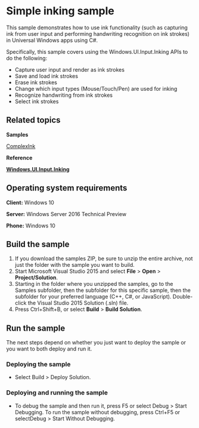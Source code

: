 <!---
  category: CustomUserInteractions
  samplefwlink: http://go.microsoft.com/fwlink/p/?LinkId=620602
--->

# Simple inking sample

This sample demonstrates how to use ink functionality (such as capturing ink from user input and performing handwriting recognition on ink strokes) in Universal Windows apps using C#.

Specifically, this sample covers using the Windows.UI.Input.Inking APIs to do the following:
-   Capture user input and render as ink strokes
-   Save and load ink strokes
-   Erase ink strokes
-   Change which input types (Mouse/Touch/Pen) are used for inking 
-   Recognize handwriting from ink strokes 
-   Select ink strokes 

## Related topics

**Samples**

[ComplexInk](/Samples/ComplexInk)

**Reference**

[**Windows.UI.Input.Inking**](http://msdn.microsoft.com/library/windows/apps/br208524)

## Operating system requirements

**Client:** Windows 10

**Server:** Windows Server 2016 Technical Preview

**Phone:** Windows 10

## Build the sample

1. If you download the samples ZIP, be sure to unzip the entire archive, not just the folder with the sample you want to build. 
2. Start Microsoft Visual Studio 2015 and select **File** \> **Open** \> **Project/Solution**.
3. Starting in the folder where you unzipped the samples, go to the Samples subfolder, then the subfolder for this specific sample, then the subfolder for your preferred language (C++, C#, or JavaScript). Double-click the Visual Studio 2015 Solution (.sln) file.
4. Press Ctrl+Shift+B, or select **Build** \> **Build Solution**.

## Run the sample

The next steps depend on whether you just want to deploy the sample or you want to both deploy and run it.

### Deploying the sample

- Select Build > Deploy Solution. 

### Deploying and running the sample

- To debug the sample and then run it, press F5 or select Debug >  Start Debugging. To run the sample without debugging, press Ctrl+F5 or selectDebug > Start Without Debugging. 

